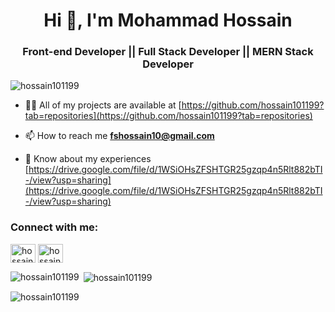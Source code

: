 <h1 align="center">Hi 👋, I'm Mohammad Hossain</h1>
<h3 align="center">Front-end Developer || Full Stack Developer || MERN Stack Developer</h3>

<p align="left"> <img src="https://komarev.com/ghpvc/?username=hossain101199&label=Profile%20views&color=0e75b6&style=flat" alt="hossain101199" /> </p>

- 👨‍💻 All of my projects are available at [https://github.com/hossain101199?tab=repositories](https://github.com/hossain101199?tab=repositories)

- 📫 How to reach me **fshossain10@gmail.com**

- 📄 Know about my experiences [https://drive.google.com/file/d/1WSiOHsZFSHTGR25gzqp4n5Rlt882bTI-/view?usp=sharing](https://drive.google.com/file/d/1WSiOHsZFSHTGR25gzqp4n5Rlt882bTI-/view?usp=sharing)

<h3 align="left">Connect with me:</h3>
<p align="left">
<a href="https://linkedin.com/in/hossain1011" target="blank"><img align="center" src="https://raw.githubusercontent.com/rahuldkjain/github-profile-readme-generator/master/src/images/icons/Social/linked-in-alt.svg" alt="hossain1011" height="30" width="40" /></a>
<a href="https://discord.gg/7111" target="blank"><img align="center" src="https://raw.githubusercontent.com/rahuldkjain/github-profile-readme-generator/master/src/images/icons/Social/discord.svg" alt="hossain.bhaiya#7111" height="30" width="40" /></a>
</p>

<p><img align="left" src="https://github-readme-stats.vercel.app/api/top-langs?username=hossain101199&show_icons=true&locale=en&layout=compact" alt="hossain101199" /></p>

<p>&nbsp;<img align="center" src="https://github-readme-stats.vercel.app/api?username=hossain101199&show_icons=true&locale=en" alt="hossain101199" /></p>

<p><img align="center" src="https://github-readme-streak-stats.herokuapp.com/?user=hossain101199&" alt="hossain101199" /></p>
